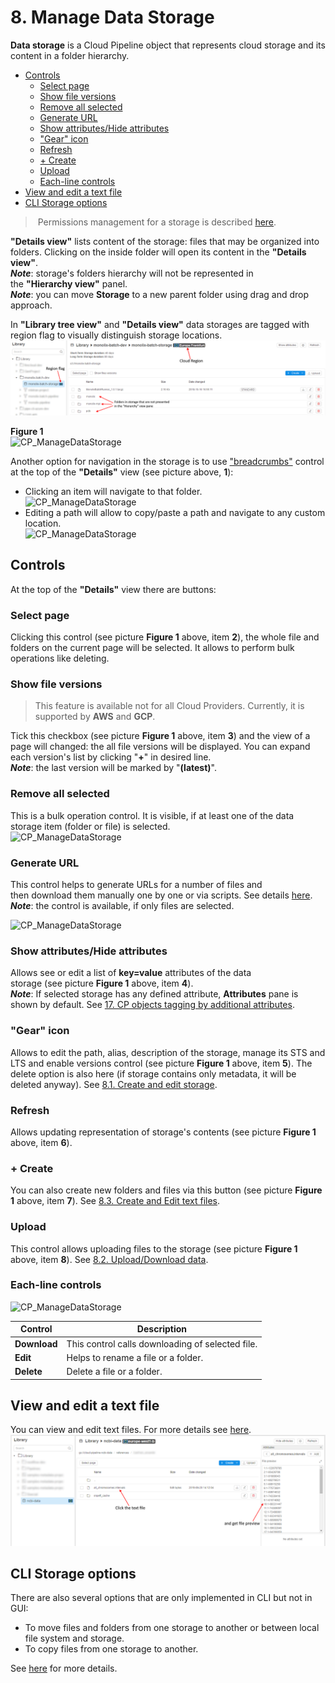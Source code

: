 # 8. Manage Data Storage

**Data storage** is a Cloud Pipeline object that represents cloud storage and its content in a folder hierarchy.

- [Controls](#controls)
    - [Select page](#select-page)
    - [Show file versions](#show-file-versions)
    - [Remove all selected](#remove-all-selected)
    - [Generate URL](#generate-url)
    - [Show attributes/Hide attributes](#show-attributeshide-attributes)
    - ["Gear" icon](#gear-icon)
    - [Refresh](#refresh)
    - [+ Create](#create)
    - [Upload](#upload)
    - [Each-line controls](#each-line-controls)
- [View and edit a text file](#view-and-edit-a-text-file)
- [CLI Storage options](#cli-storage-options)

> Permissions management for a storage is described [here](../13_Permissions/13._Permissions.md).

**"Details view"** lists content of the storage: files that may be organized into folders. Clicking on the inside folder will open its content in the **"Details view"**.  
**_Note_**: storage's folders hierarchy will not be represented in the **"Hierarchy view"** panel.  
**_Note_**: you can move **Storage** to a new parent folder using drag and drop approach.

In **"Library tree view"** and **"Details view"** data storages are tagged with region flag to visually distinguish storage locations.  
![CP_ManageDataStorage](attachments/ManageDataStorage_1.png)

**Figure 1**  
![CP_ManageDataStorage](attachments/ManageDataStorage_2.png)

Another option for navigation in the storage is to use ["breadcrumbs"](https://en.wikipedia.org/wiki/Breadcrumb_(navigation)) control at the top of the **"Details"** view (see picture above, **1**):

- Clicking an item will navigate to that folder.  
    ![CP_ManageDataStorage](attachments/ManageDataStorage_3.png)
- Editing a path will allow to copy/paste a path and navigate to any custom location.  
    ![CP_ManageDataStorage](attachments/ManageDataStorage_4.png)

## Controls

At the top of the **"Details"** view there are buttons:

### Select page

Clicking this control (see picture **Figure 1** above, item **2**), the whole file and folders on the current page will be selected. It allows to perform bulk operations like deleting.

### Show file versions

> This feature is available not for all Cloud Providers. Currently, it is supported by **AWS** and **GCP**.

Tick this checkbox (see picture **Figure 1** above, item **3**) and the view of a page will changed: the all file versions will be displayed. You can expand each version's list by clicking "**+**" in desired line.  
**_Note_**: the last version will be marked by "**(latest)**".

### Remove all selected

This is a bulk operation control. It is visible, if at least one of the data storage item (folder or file) is selected.  
![CP_ManageDataStorage](attachments/ManageDataStorage_5.png)

### Generate URL

This control helps to generate URLs for a number of files and then download them manually one by one or via scripts. See details [here](8.2._Upload_Download_data.md).  
**_Note_**: the control is available, if only files are selected.

![CP_ManageDataStorage](attachments/ManageDataStorage_6.png)

### Show attributes/Hide attributes

Allows see or edit a list of **key=value** attributes of the data storage (see picture **Figure 1** above, item **4**).  
**_Note_**: If selected storage has any defined attribute, **Attributes** pane is shown by default. See [17. CP objects tagging by additional attributes](../17_Tagging_by_attributes/17._CP_objects_tagging_by_additional_attributes.md).

### "Gear" icon

Allows to edit the path, alias, description of the storage, manage its STS and LTS and enable versions control (see picture **Figure 1** above, item **5**). The delete option is also here (if storage contains only metadata, it will be deleted anyway). See [8.1. Create and edit storage](8.1._Create_and_edit_storage.md).

### Refresh

Allows updating representation of storage's contents (see picture **Figure 1** above, item **6**).

### + Create

You can also create new folders and files via this button (see picture **Figure 1** above, item **7**). See [8.3. Create and Edit text files](8.3._Create_and_Edit_text_files.md).

### Upload

This control allows uploading files to the storage (see picture **Figure 1** above, item **8**). See [8.2. Upload/Download data](8.2._Upload_Download_data.md).

### Each-line controls

![CP_ManageDataStorage](attachments/ManageDataStorage_7.png)

| Control  | Description |
|---|---|
| **Download** | This control calls downloading of selected file. |
| **Edit** | Helps to rename a file or a folder. |
| **Delete** | Delete a file or a folder. |

## View and edit a text file

You can view and edit text files. For more details see [here](8.3._Create_and_Edit_text_files.md).  
![CP_ManageDataStorage](attachments/ManageDataStorage_8.png)

## CLI Storage options

There are also several options that are only implemented in CLI but not in GUI:

- To move files and folders from one storage to another or between local file system and storage.
- To copy files from one storage to another.

See [here](../14_CLI/14.3._Manage_Storage_via_CLI.md) for more details.